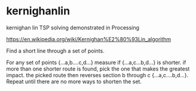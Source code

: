# kernighanlin
 kernighan lin TSP solving demonstrated in Processing

https://en.wikipedia.org/wiki/Kernighan%E2%80%93Lin_algorithm

Find a short line through a set of points.

For any set of points {...a,b....c,d...} measure if {...a,c...b,d...} is shorter.
if more than one shorter route is found, pick the one that makes the greatest impact.
the picked route then reverses section b through c {...a,c....b,d...}.
Repeat until there are no more ways to shorten the set.